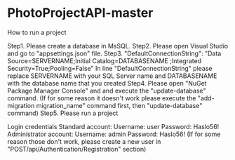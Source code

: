 # PhotoProjectAPI-master

How to run a project

Step1. Please create a database in MsSQL.
Step2. Please open Visual Studio and go to "appsettings.json" file.
Step3. "DefaultConnectionString": "Data Source=SERVERNAME;Initial Catalog=DATABASENAME ;Integrated Security=True;Pooling=False"
 In line "DefaultConnectionString" please replace SERVERNAME with your SQL Server name and DATABASENAME with the database name that you created
Step4. Please open "NuGet Package Manager Console" and and execute the "update-database" command. (If for some reason it doesn't work please execute the "add-migration migration_name" command first, then "update-database" command)
Step5. Please run a project

Login credentials
Standard account:
Username: user 
Password: Haslo56!
Administrator account:
Username: admin
Password: Haslo56!
(If for some reason those don't work, please create a new user in "POST/api/Authentication/Registration" section)

